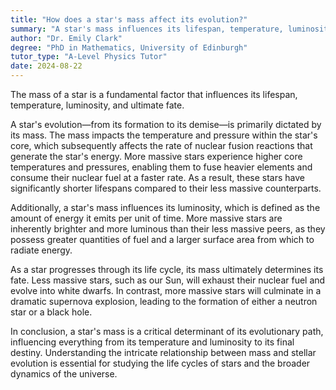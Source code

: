 ```yaml
---
title: "How does a star's mass affect its evolution?"
summary: "A star's mass influences its lifespan, temperature, luminosity, and ultimate fate, playing a crucial role in its evolution and characteristics throughout its life cycle."
author: "Dr. Emily Clark"
degree: "PhD in Mathematics, University of Edinburgh"
tutor_type: "A-Level Physics Tutor"
date: 2024-08-22
---
```


The mass of a star is a fundamental factor that influences its lifespan, temperature, luminosity, and ultimate fate.

A star's evolution—from its formation to its demise—is primarily dictated by its mass. The mass impacts the temperature and pressure within the star's core, which subsequently affects the rate of nuclear fusion reactions that generate the star's energy. More massive stars experience higher core temperatures and pressures, enabling them to fuse heavier elements and consume their nuclear fuel at a faster rate. As a result, these stars have significantly shorter lifespans compared to their less massive counterparts.

Additionally, a star's mass influences its luminosity, which is defined as the amount of energy it emits per unit of time. More massive stars are inherently brighter and more luminous than their less massive peers, as they possess greater quantities of fuel and a larger surface area from which to radiate energy.

As a star progresses through its life cycle, its mass ultimately determines its fate. Less massive stars, such as our Sun, will exhaust their nuclear fuel and evolve into white dwarfs. In contrast, more massive stars will culminate in a dramatic supernova explosion, leading to the formation of either a neutron star or a black hole.

In conclusion, a star's mass is a critical determinant of its evolutionary path, influencing everything from its temperature and luminosity to its final destiny. Understanding the intricate relationship between mass and stellar evolution is essential for studying the life cycles of stars and the broader dynamics of the universe.
    